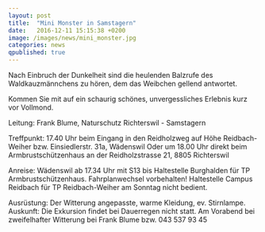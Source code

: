 ```yaml
---
layout: post
title:  "Mini Monster in Samstagern"
date:   2016-12-11 15:15:38 +0200
image: /images/news/mini_monster.jpg
categories: news
qpublished: true
---
```


Nach Einbruch der Dunkelheit sind die heulenden Balzrufe des Waldkauzmännchens zu hören, dem das Weibchen gellend antwortet.

Kommen Sie mit auf ein schaurig schönes, unvergessliches Erlebnis kurz vor Vollmond.

Leitung: Frank Blume, Naturschutz Richterswil - Samstagern

Treffpunkt: 17.40 Uhr beim Eingang in den Reidholzweg auf Höhe Reidbach-Weiher bzw. Einsiedlerstr. 31a, Wädenswil
Oder um 18.00 Uhr direkt beim Armbrustschützenhaus an der Reidholzstrasse 21, 8805 Richterswil

Anreise: Wädenswil ab 17.34 Uhr mit S13 bis Haltestelle Burghalden für TP Armbrustschützenhaus. Fahrplanwechsel vorbehalten!
Haltestelle Campus Reidbach für TP Reidbach-Weiher am Sonntag nicht bedient.

Ausrüstung: Der Witterung angepasste, warme Kleidung, ev. Stirnlampe.
Auskunft: Die Exkursion findet bei Dauerregen nicht statt. Am Vorabend bei zweifelhafter Witterung bei Frank Blume bzw. 043 537 93 45
